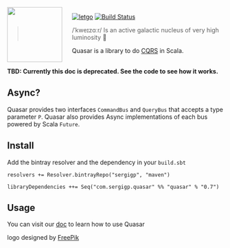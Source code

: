 <img src="doc/image/quasar.png" align="left" width="128px" height="128px"/>
<img align="left" width="0" height="128px" hspace="10"/>

[![letgo](https://img.shields.io/badge/letgo-quasar-blue.svg?style=flat-square)](http://letgo.com)
[![Build Status](https://travis-ci.org/sergigp/quasar.svg?branch=master)](https://travis-ci.org/sergigp/quasar)

> /ˈkweɪzɑːr/ Is an active galactic nucleus of very high luminosity :dizzy:

Quasar is a library to do [CQRS](https://martinfowler.com/bliki/CQRS.html) in Scala.
<br> <br>

**TBD: Currently this doc is deprecated. See the code to see how it works.**

## Async?
Quasar provides two interfaces `CommandBus` and `QueryBus` that accepts a type parameter `P`. Quasar also provides Async implementations of each bus powered by Scala `Future`.

## Install
Add the bintray resolver and the dependency in your `build.sbt`

```
resolvers += Resolver.bintrayRepo("sergigp", "maven")

libraryDependencies ++= Seq("com.sergigp.quasar" %% "quasar" % "0.7")
```

## Usage

You can visit our [doc](doc/index.md) to learn how to use Quasar

logo designed by [FreePik](https://www.flaticon.com/authors/freepik)
